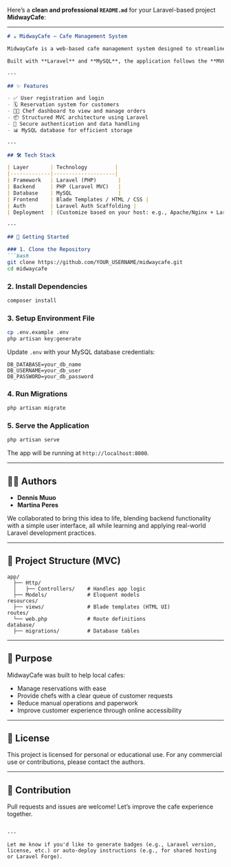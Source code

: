 Here’s a **clean and professional `README.md`** for your Laravel-based project **MidwayCafe**:

---

````markdown
# ☕ MidwayCafe – Cafe Management System

MidwayCafe is a web-based cafe management system designed to streamline and modernize cafe operations. It allows users to register, log in, and make reservations seamlessly, while chefs can view incoming requests and manage their part efficiently.

Built with **Laravel** and **MySQL**, the application follows the **MVC (Model-View-Controller)** architecture pattern for clean and scalable code organization.

---

## ✨ Features

- ✅ User registration and login
- 🗓️ Reservation system for customers
- 👨‍🍳 Chef dashboard to view and manage orders
- 📦 Structured MVC architecture using Laravel
- 🔐 Secure authentication and data handling
- 📊 MySQL database for efficient storage

---

## 🛠 Tech Stack

| Layer       | Technology         |
|-------------|--------------------|
| Framework   | Laravel (PHP)       |
| Backend     | PHP (Laravel MVC)   |
| Database    | MySQL               |
| Frontend    | Blade Templates / HTML / CSS |
| Auth        | Laravel Auth Scaffolding |
| Deployment  | (Customize based on your host: e.g., Apache/Nginx + Laravel Forge) |

---

## 🚀 Getting Started

### 1. Clone the Repository
```bash
git clone https://github.com/YOUR_USERNAME/midwaycafe.git
cd midwaycafe
````

### 2. Install Dependencies

```bash
composer install
```

### 3. Setup Environment File

```bash
cp .env.example .env
php artisan key:generate
```

Update `.env` with your MySQL database credentials:

```
DB_DATABASE=your_db_name
DB_USERNAME=your_db_user
DB_PASSWORD=your_db_password
```

### 4. Run Migrations

```bash
php artisan migrate
```

### 5. Serve the Application

```bash
php artisan serve
```

The app will be running at `http://localhost:8000`.

---

## 👨‍💻 Authors

* **Dennis Muuo**
* **Martina Peres**

We collaborated to bring this idea to life, blending backend functionality with a simple user interface, all while learning and applying real-world Laravel development practices.

---

## 🏁 Project Structure (MVC)

```
app/
  ├── Http/
  │   ├── Controllers/    # Handles app logic
  ├── Models/             # Eloquent models
resources/
  ├── views/              # Blade templates (HTML UI)
routes/
  └── web.php             # Route definitions
database/
  ├── migrations/         # Database tables
```

---

## 📌 Purpose

MidwayCafe was built to help local cafes:

* Manage reservations with ease
* Provide chefs with a clear queue of customer requests
* Reduce manual operations and paperwork
* Improve customer experience through online accessibility

---

## 📄 License

This project is licensed for personal or educational use. For any commercial use or contributions, please contact the authors.

---

## 🙌 Contribution

Pull requests and issues are welcome! Let’s improve the cafe experience together.

```

---

Let me know if you'd like to generate badges (e.g., Laravel version, license, etc.) or auto-deploy instructions (e.g., for shared hosting or Laravel Forge).
```

 
 
